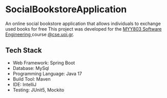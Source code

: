# SocialBookstoreApplication
An online social bookstore application that allows individuals to exchange used books for free 
This project was developed for the [MYY803 Software Engineering ](https://www.cse.uoi.gr/course/software-engineering/?lang=en) course [@cse.uoi.gr](https://www.cs.uoi.gr/).

## Tech Stack

*    Web Framework: Spring Boot
*    Database: MySql
*    Programming Language: Java 17
*	Build Tool: Maven
*    IDE: IntelliJ
*    Testing: JUnit5, Mockito

